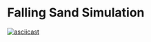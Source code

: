 # Falling Sand Simulation

[![asciicast](https://asciinema.org/a/8yxn1qjsJeAyQQS7o1GjOnOK0.svg)](https://asciinema.org/a/8yxn1qjsJeAyQQS7o1GjOnOK0)
